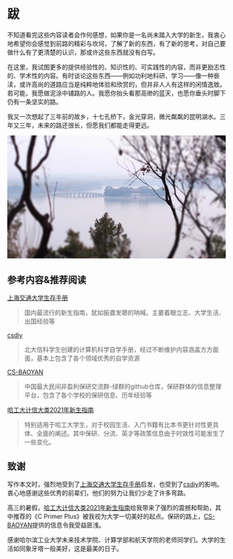 # 跋

不知道看完这些内容读者会作何感想，如果你是一名尚未踏入大学的新生，我衷心地希望你会感觉到前路的精彩与坎坷，了解了新的东西，有了新的思考，对自己要做什么有了更清楚的认识，那或许这些东西就没有白写。

在这里，我试图更多的提供经验性的、知识性的、可实践性的内容，而非更励志性的、学术性的内容。有时谈论这些东西——例如功利地科研、学习——像一种亵渎，或许高尚的道路应当是纯粹地体验和欣赏的，但并非人人有这样的闲情逸致。若可能，我愿做泥涂中铺路的人。我愿你抬头看那高缈的蓝天，也愿你垂头时脚下仍有一条坚实的路。

我又一次想起了三年前的故乡，十七孔桥下，金光穿洞，微光粼粼的昆明湖水。三年又三年，未来的路还很长，但愿我们都能走得更远。

![北京·颐和园·昆明湖](kunming_lake.jpg)

## 参考内容&推荐阅读

[上海交通大学生存手册](https://survivesjtu.gitbook.io/survivesjtumanual)
> 国内最流行的新生指南，犹如振聋发聩的呐喊。主要着眼立志、大学生活、出国经验等

[csdiy](https://csdiy.wiki)
> 北大信科学生创建的计算机科学自学手册，经过不断维护内容涵盖方方面面，基本上包含了各个领域优秀的自学资源

[CS-BAOYAN](https://github.com/CS-BAOYAN/)
> 中国最大民间非盈利保研交流群-绿群的github仓库，保研群体的信息整理平台，包含了各个学校的保研信息、历年经验等

[哈工大计信大类2021年新生指南](https://docs.qq.com/doc/DVm9wUVlsQVJ3Qkpo)
> 特别适用于哈工大学生，对于校园生活、入门书籍有比本书更针对性更具体、全面的阐述。其中保研、分流、英才等政策信息由于时效性可能发生了一些变化。

## 致谢

写作本文时，强烈地受到了[上海交通大学生存手册](https://survivesjtu.gitbook.io/survivesjtumanual)启发，也受到了[csdiy](https://csdiy.wiki)的影响。衷心地感谢这些优秀的前辈们，他们的努力让我们少走了许多弯路。

高三的暑假，[哈工大计信大类2021年新生指南](https://docs.qq.com/doc/DVm9wUVlsQVJ3Qkpo)给我带来了强烈的震撼和帮助，其中推荐的《C Primer Plus》被我视为大学一切美好的起点。保研的路上，[CS-BAOYAN](https://github.com/CS-BAOYAN/)提供的信息令我受益匪浅。

感谢哈尔滨工业大学未来技术学院、计算学部和航天学院的老师同学们。大学的生活如同象牙塔一般美好，这是最美的日子。
